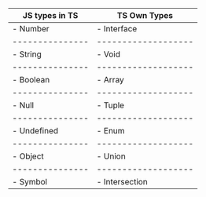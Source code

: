 




|JS types in TS | TS Own Types      |
|---------------|-------------------|
|- Number       | - Interface       |
|---------------|-------------------|
|- String       | - Void            |
|---------------|-------------------|
|- Boolean      | - Array           |
|---------------|-------------------|
|- Null         | - Tuple           |
|---------------|-------------------|
|- Undefined    | - Enum            |
|---------------|-------------------|
|- Object       | - Union           |
|---------------|-------------------|
|- Symbol       | - Intersection    |










